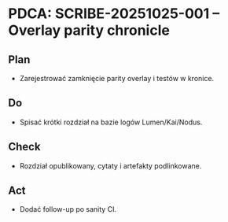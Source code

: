 # PDCA: SCRIBE-20251025-001 – Overlay parity chronicle

## Plan
- Zarejestrować zamknięcie parity overlay i testów w kronice.

## Do
- Spisać krótki rozdział na bazie logów Lumen/Kai/Nodus.

## Check
- Rozdział opublikowany, cytaty i artefakty podlinkowane.

## Act
- Dodać follow-up po sanity CI.
